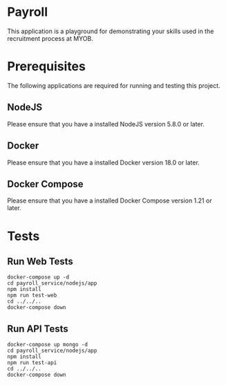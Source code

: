# Payroll

This application is a playground for demonstrating your skills used in the recruitment process at MYOB.

# Prerequisites

The following applications are required for running and testing this project.

## NodeJS

Please ensure that you have a installed NodeJS version 5.8.0 or later.

## Docker

Please ensure that you have a installed Docker version 18.0 or later.

## Docker Compose

Please ensure that you have a installed Docker Compose version 1.21 or later.

# Tests

## Run Web Tests

```
docker-compose up -d
cd payroll_service/nodejs/app
npm install
npm run test-web
cd ../../..
docker-compose down
```

## Run API Tests

```
docker-compose up mongo -d
cd payroll_service/nodejs/app
npm install
npm run test-api
cd ../../..
docker-compose down
```
